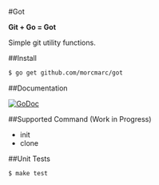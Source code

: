 #Got

**Git + Go = Got**

Simple git utility functions.

##Install

```bash
$ go get github.com/morcmarc/got
```

##Documentation

[![GoDoc](https://godoc.org/github.com/morcmarc/got?status.svg)](https://godoc.org/github.com/morcmarc/got)

##Supported Command (Work in Progress)

- init
- clone

##Unit Tests

```bash
$ make test
```